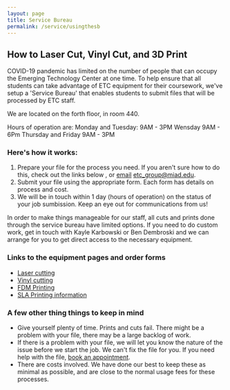 ```yaml
---
layout: page
title: Service Bureau
permalink: /service/usingthesb
---
```

## How to Laser Cut, Vinyl Cut, and 3D Print
COVID-19 pandemic has limited on the number of people that can occupy the Emerging Technology Center at one time. To help ensure that all students can take advantage of ETC equipment for their coursework, we've setup a 'Service Bureau' that enables students to submit files that will be processed by ETC staff.

We are located on the forth floor, in room 440.

Hours of operation are:
Monday and Tuesday: 9AM - 3PM
Wensday 9AM - 6Pm
Thursday and Friday 9AM - 3PM

### Here's how it works:

1. Prepare your file for the process you need.  If you aren't sure how to do this, check out the links below , or [email](mailto:etc_group@miad.edu) etc_group@miad.edu.
2. Submit your file using the appropriate form. Each form has details on process and cost.
3. We will be in touch within 1 day (hours of operation) on the status of your job sumbission. Keep an eye out for communications from us!

In order to make things manageable for our staff, all cuts and prints done through the service bureau have limited options. If you need to do custom work, get in touch with Kayle Karbowski or Ben Dembroski and we can arrange for you to get direct access to the necessary equipment.

### Links to the equipment pages and order forms
- [Laser cutting](https://sites.google.com/miad.edu/miad-etc-service-bureau-sp21/laser-cutting) 
- [Vinyl cutting](https://sites.google.com/miad.edu/miad-etc-service-bureau-sp21/vinyl-cutting)
- [FDM Printing](https://sites.google.com/miad.edu/miad-etc-service-bureau-sp21/3d-printing/fdm-filament-printing_)
- [SLA Printing information](https://sites.google.com/miad.edu/miad-etc-service-bureau-sp21/3d-printing/sla-resin-printing)

### A few other thing things to keep in mind

- Give yourself plenty of time.  Prints and cuts fail. There might be a problem with your file, there may be a large backlog of work.
- If there is a problem with your file, we will let you know the nature of the issue before we start the job. We can't fix the file for you. If you need help with the file, [book an appointment](mailto:etc_group@miad.edu).
- There are costs involved. We have done our best to keep these as minimal as possible, and are close to the normal usage fees for these processes.
